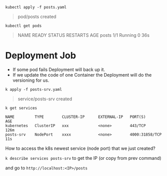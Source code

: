 `kubectl apply -f posts.yaml `
> pod/posts created

`kubectl get pods`
> NAME    READY   STATUS    RESTARTS   AGE
> posts   1/1     Running   0          36s

# Deployment Job
- If some pod fails Deployment will back up it.
- If we update the code of one Container the Deployment will do the versioning for us.


`k apply -f posts-srv.yaml`
> service/posts-srv created

`k get services`

```
NAME         TYPE        CLUSTER-IP      EXTERNAL-IP   PORT(S)          AGE
kubernetes   ClusterIP   xxx             <none>        443/TCP          126m
posts-srv    NodePort    xxxx            <none>        4000:31858/TCP   11s
```

How to access the k8s newest service (node port) that we just created?

`k describe services posts-srv` to get the IP (or copy from prev command)

and go to `http://localhost:<IP>/posts`